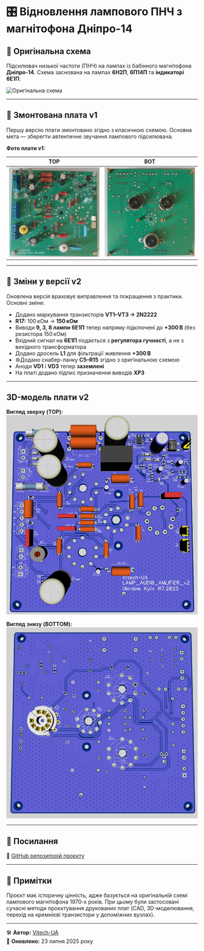 # 🎛️ Відновлення лампового ПНЧ з магнітофона **Дніпро-14**

## 📜 Оригінальна схема

Підсилювач низької частоти (ПНЧ) на лампах із бабінного магнітофона **Дніпро-14**. Схема заснована на лампах **6Н2П**, **6П14П** та **індикаторі 6Е1П**.

![Оригінальна схема](https://user-images.githubusercontent.com/74230330/139736709-bcd875d5-7312-496f-84a5-193846110b37.jpg)

---

## 🔧 Змонтована плата **v1**

Першу версію плати змонтовано згідно з класичною схемою. Основна мета — зберегти автентичне звучання лампового підсилювача.

**Фото плати v1:**

| ТОР | BOT |
|------------|-----------|
| ![V1 Front](https://github.com/Vitech-UA/Lamp_audio_amplifier_6P14P_6N2P/blob/master/MEDIA/20250723_142210.jpg) | ![V1 Rear](https://github.com/Vitech-UA/Lamp_audio_amplifier_6P14P_6N2P/blob/master/MEDIA/20250723_142150.jpg) |

---

## 🔁 Зміни у версії **v2**

Оновлена версія враховує виправлення та покращення з практики. Основні зміни:

- Додано маркування транзисторів **VT1–VT3 → 2N2222**
- **R17:** 100 кОм → **150 кОм**
- Виводи **9, 3, 8 лампи 6Е1П** тепер напряму підключені до **+300 В** (без резистора 150 кОм)
- Вхідний сигнал на **6Е1П** подається з **регулятора гучності**, а не з вихідного трансформатора
- Додано дросель **L1** для фільтрації живлення **+300 В**
- ⚙Додано снабер-ланку **C5–R15** згідно з оригінальною схемою
- Аноди **VD1** і **VD3** тепер **заземлені**
- На платі додано підпис призначення виводів **XP3**

---

## 3D-модель плати **v2**

**Вигляд зверху (TOP):**  
![3D Top](https://github.com/Vitech-UA/Lamp_audio_amplifier_6P14P_6N2P/blob/master/MEDIA/2025-07-23_14-13-58.jpg)

**Вигляд знизу (BOTTOM):**  
![3D Bottom](https://github.com/Vitech-UA/Lamp_audio_amplifier_6P14P_6N2P/blob/master/MEDIA/2025-07-23_14-14-08.jpg)

---

## 📎 Посилання

🔗 [GitHub репозиторій проєкту](https://github.com/Vitech-UA/Lamp_audio_amplifier_6P14P_6N2P)

---

## 📢 Примітки

Проєкт має історичну цінність, адже базується на оригінальній схемі лампового магнітофона 1970-х років. При цьому були застосовані сучасні методи проєктування друкованих плат (CAD, 3D-моделювання, перехід на кремнієві транзистори у допоміжних вузлах).

---

🛠 **Автор:** [Vitech-UA](https://github.com/Vitech-UA)  
📅 **Оновлено:** 23 липня 2025 року
